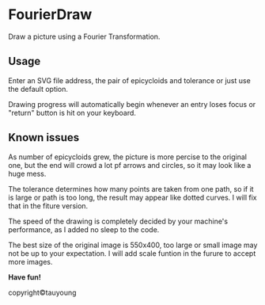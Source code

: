 # FourierDraw

Draw a picture using a Fourier Transformation.

## Usage

Enter an SVG file address, the pair of epicycloids and tolerance or just use the default option.

Drawing progress will automatically begin whenever an entry loses focus or "return" button is hit on your keyboard.

## Known issues

As number of epicycloids grew, the picture is more percise to the original one, but the end will crowd a lot pf arrows and circles, so it may look like a huge mess.

The tolerance determines how many points are taken from one path, so if it is large or path is too long, the result may appear like dotted curves. I will fix that in the fiture version.

The speed of the drawing is completely decided by your machine's performance, as I added no sleep to the code.

The best size of the original image is 550x400, too large or small image may not be up to your expectation. I will add scale funtion in the furure to accept more images.

**Have fun!**

copyright©️tauyoung
